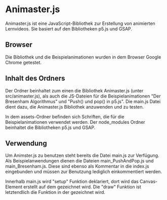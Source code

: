 # Animaster.js

Animaster.js ist eine JavaScript-Bibliothek zur Erstellung von animierten Lernvideos. 
Sie basiert auf den Bibliotheken p5.js und GSAP.

## Browser

Die Bibliothek und die Beispielanimationen wurden in dem Browser Google Chrome getestet.

## Inhalt des Ordners

Der Ordner beinhaltet zum einen die Bibliothek Animaster.js (unter src/animaster.js), als auch die JS-Dateien für die Beispielanimationen 
"Der Bresenham Algorithmus" und "Push() und pop() in p5.js".
Die main.js Datei dient dazu, die Animaster.js Bibliothek anzuwenden und zu testen. 

In dem assets-Ordner befinden sich Schriften, die für die Beispielanimationen verwendet werden.
Der node_modules Ordner beinhaltet die Bibliotheken p5.js und GSAP.

## Verwendung

Um Animster.js zu benutzen steht bereits die Datei main.js zur Verfügung.
Als Beispielanwendungen dienen die Dateien main_PushAndPop.js und main_Bresenham.js.
Diese sind ebenso als Kommentar in die index.js eingebunden und müssen zur Benutzung lediglich einkommentiert werden.

Innerhalb main.js wird "setup" Funktion deklariert, dort wird das Canvas-Element erstellt auf dem gezeichnet wird.
Die "draw" Funktion ist letztendlich die Funktion in der gezeichnet wird.


